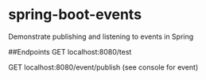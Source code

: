 # spring-boot-events
Demonstrate publishing and listening to events in Spring

##Endpoints
GET localhost:8080/test

GET localhost:8080/event/publish (see console for event)

